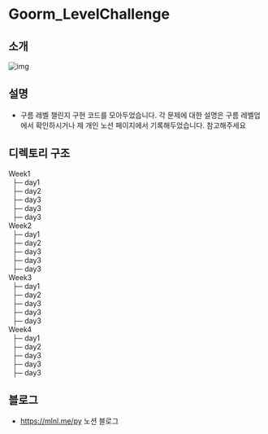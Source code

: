 # Goorm_LevelChallenge
## 소개
![img](https://oopy.lazyrockets.com/api/v2/notion/image?src=https%3A%2F%2Fs3-us-west-2.amazonaws.com%2Fsecure.notion-static.com%2Fdeed0227-c224-46db-80eb-ea2ce13b6e71%2F%25EA%25B5%25AC%25EB%25A6%2584%25ED%2586%25A4_%25EC%25B1%258C%25EB%25A6%25B0%25EC%25A7%2580.png&blockId=895f5d99-4b4d-4504-a8ba-15481ba9ea20)

## 설명
- 구름 레벨 챌린지 구현 코드를 모아두었습니다. 각 문제에 대한 설명은 구름 레벨업에서 확인하시거나
  제 개인 노션 페이지에서 기록해두었습니다. 참고해주세요

## 디렉토리 구조
Week1<br/>
&nbsp;&nbsp;├─ day1<br/>
&nbsp;&nbsp;├─ day2<br/>
&nbsp;&nbsp;├─ day3<br/>
&nbsp;&nbsp;├─ day3<br/>
&nbsp;&nbsp;├─  day3<br/>
Week2<br/>
&nbsp;&nbsp;├─  day1<br/>
&nbsp;&nbsp;├─  day2<br/>
&nbsp;&nbsp;├─  day3<br/>
&nbsp;&nbsp;├─  day3<br/>
&nbsp;&nbsp;├─  day3<br/>
Week3<br/>
&nbsp;&nbsp;├─  day1<br/>
&nbsp;&nbsp;├─ day2<br/>
&nbsp;&nbsp;├─  day3<br/>
&nbsp;&nbsp;├─  day3<br/>
&nbsp;&nbsp;├─  day3<br/>
Week4<br/>
&nbsp;&nbsp;├─  day1<br/>
&nbsp;&nbsp;├─  day2<br/>
&nbsp;&nbsp;├─  day3<br/>
&nbsp;&nbsp;├─  day3<br/>
&nbsp;&nbsp;├─  day3<br/>

## 블로그
- https://mlnl.me/py 노션 블로그
